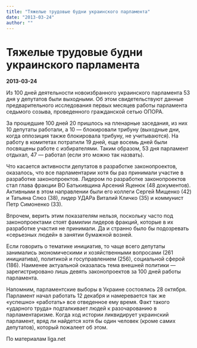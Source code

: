 ```yaml
---
title: "Тяжелые трудовые будни украинского парламента"
date: "2013-03-24"
author: ""
---
```


# Тяжелые трудовые будни украинского парламента

**2013-03-24** 

Из 100 дней деятельности новоизбранного украинского парламента 53 дня  у депутатов были выходными. Об этом свидетельствуют данные  предварительного исследования первых месяцев работы парламента седьмого  созыва, проведенного гражданской сетью ОПОРА.

За прошедшие 100 дней 20 пришлось на пленарные заседания, из них 10 депутаты работали, а 10 — блокировали трибуну (выходные дни, когда оппозиция также блокировала трибуну, не учитываются). На работу в комитетах потратили 19 дней, еще восемь дней были посвящены работе с  избирателями. Таким образом, 53 дня парламент отдыхал, 47 — работал (если это можно так назвать).

Что касается активности депутатов в разработке законопроектов, оказалось, что все парламентарии хотя бы раз принимали участие в разработке законопроектов. Лидером по разработке законопроектов стал глава фракции ВО Батькивщина Арсений Яценюк (48 документов). Активными в этом направлении были его коллеги Сергей Мищенко (42) и Татьяна Слюз (38), лидер УДАРа Виталий Кличко (35) и коммунист Петр Симоненко (33).

Впрочем, верить этим показателям нельзя, поскольку часто под законопроектами стоят фамилии лидеров фракций, которые в их разработке участия не принимали. Да и странно было бы подозревать «серьезных людей» в занятии бумажной возней.

Если говорить о тематике инициатив, то чаще всего депутаты занимались экономическими и хозяйственными вопросами (261 инициатива), политикой и  госуправлением (256), социальной сферой (186). Наименее актуальной оказалась тема внешней политики — зарегистрировано лишь девять законопроектов за 100 дней работы парламента.

Напомним, парламентские выборы в Украине состоялись 28 октября. Парламент начал работать 12 декабря и намеревается так же «успешно» «работать» все отведенное ему время. Факт такого «ударного труда» подталкивает людей к разочарованию в парламентаризме. Когда ход истории ликвидирует украинский парламент, вряд ли найдется хотя бы один человек (кроме самих депутатов), который пожалеет об этом.

По материалам liga.net